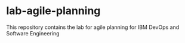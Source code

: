 # lab-agile-planning
This repository contains the lab for agile planning for IBM DevOps and Software Engineering
